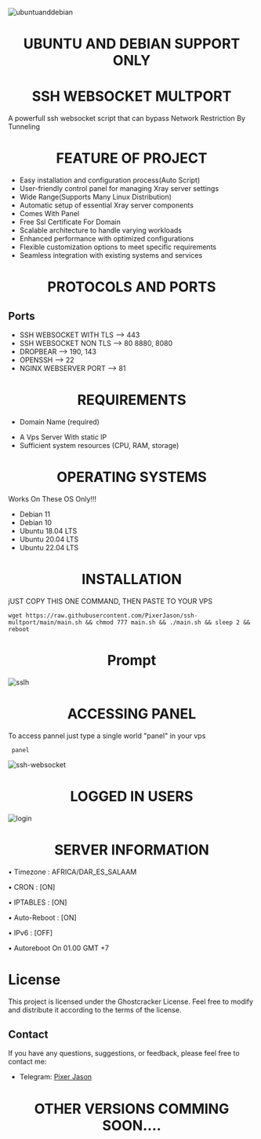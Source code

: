 ![ubuntuanddebian](https://github.com/PixerJason/ghostconnect/assets/109621806/a7b27c79-a1b6-4f97-96af-3c849db46e69)

# <div align="center">UBUNTU AND DEBIAN SUPPORT ONLY</div>


# <div align="center">SSH WEBSOCKET MULTPORT</div>

A powerfull ssh websocket script that can bypass Network Restriction By Tunneling 

# <div align="center">FEATURE OF PROJECT</div>

- Easy installation and configuration process(Auto Script)
- User-friendly control panel for managing Xray server settings
- Wide Range(Supports Many Linux Distribution)
- Automatic setup of essential Xray server components
- Comes With Panel
- Free Ssl Certificate For Domain
- Scalable architecture to handle varying workloads
- Enhanced performance with optimized configurations
- Flexible customization options to meet specific requirements
- Seamless integration with existing systems and services

# <div align="center">PROTOCOLS AND PORTS</div>

## Ports
* SSH WEBSOCKET WITH TLS  --> 443
* SSH WEBSOCKET NON TLS  --> 80 8880, 8080
* DROPBEAR --> 190, 143
* OPENSSH   --> 22
* NGINX WEBSERVER PORT     --> 81

# <div align="center">REQUIREMENTS</div>
* Domain Name (required)
- A Vps Server With static IP
- Sufficient system resources (CPU, RAM, storage)

# <div align="center">OPERATING SYSTEMS</div>
Works On These OS Only!!!
- Debian 11
- Debian 10
- Ubuntu 18.04 LTS
- Ubuntu 20.04 LTS
- Ubuntu 22.04 LTS

# <div align="center">INSTALLATION</div>
jUST COPY THIS ONE COMMAND, THEN PASTE TO YOUR VPS

    wget https://raw.githubusercontent.com/PixerJason/ssh-multport/main/main.sh && chmod 777 main.sh && ./main.sh && sleep 2 && reboot


# <div align="center">Prompt</div>

![sslh](https://github.com/PixerJason/ssh-multport/assets/109621806/bdfd2539-d97a-4094-b455-23e74b03bf65)


# <div align="center">ACCESSING PANEL</div>

To access pannel just type a single world "panel" in your vps

     panel
     
![ssh-websocket](https://github.com/PixerJason/ssh-multport/assets/109621806/7b2de2b7-cc49-43a0-9174-b91cb6e3af07)



# <div align="center">LOGGED IN USERS</div>

![login](https://github.com/PixerJason/ssh-multport/assets/109621806/bf0f6e3c-daa7-4a54-801a-68325165685b)


# <div align="center">SERVER INFORMATION</div>

• Timezone                : AFRICA/DAR_ES_SALAAM


• CRON                  : [ON]

• IPTABLES                : [ON]

• Auto-Reboot             : [ON]

• IPv6                    : [OFF]

• Autoreboot On 01.00 GMT +7
 
 
 # License

This project is licensed under the Ghostcracker License. Feel free to modify and distribute it according to the terms of the license.

## Contact

If you have any questions, suggestions, or feedback, please feel free to contact me:

- Telegram: [Pixer Jason](https://t.me/PixerJason)
   

# <div align="center">OTHER VERSIONS COMMING SOON....</div>






